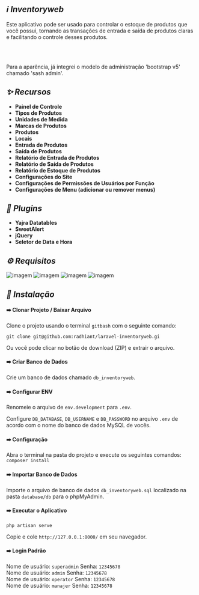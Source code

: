 ## *:information_source: Inventoryweb*
Este aplicativo pode ser usado para controlar o estoque de produtos que você possui, tornando as transações de entrada e saída de produtos claras e facilitando o controle desses produtos.

<br><br>

Para a aparência, já integrei o modelo de administração 'bootstrap v5' chamado 'sash admin'.

## *:sparkles: Recursos*
* **Painel de Controle**
* **Tipos de Produtos**
* **Unidades de Medida**
* **Marcas de Produtos**
* **Produtos**
* **Locais**
* **Entrada de Produtos**
* **Saída de Produtos**
* **Relatório de Entrada de Produtos**
* **Relatório de Saída de Produtos**
* **Relatório de Estoque de Produtos**
* **Configurações do Site**
* **Configurações de Permissões de Usuários por Função**
* **Configurações de Menu (adicionar ou remover menus)**

## *:electric_plug: Plugins*
* **Yajra Datatables**
* **SweetAlert**
* **jQuery**
* **Seletor de Data e Hora**

## *:gear: Requisitos*
<p>
<img alt="imagem" src="https://img.shields.io/badge/PHP%20-%5E8.1-green"/>
<img alt="imagem" src="https://img.shields.io/badge/Node JS%20-%5E16.14.0-green"/>
<img alt="imagem" src="https://img.shields.io/badge/Npm%20-%5E8.3.1-green"/>
<img alt="imagem" src="https://img.shields.io/badge/Composer%20-%5E2.3.9-green"/>
</p>

## *:rocket: Instalação*
#### :arrow_right: Clonar Projeto / Baixar Arquivo
Clone o projeto usando o terminal `gitbash` com o seguinte comando:

`git clone git@github.com:radhiant/laravel-inventoryweb.gi`

Ou você pode clicar no botão de download (ZIP) e extrair o arquivo.

#### :arrow_right: Criar Banco de Dados
Crie um banco de dados chamado `db_inventoryweb`.

#### :arrow_right: Configurar ENV
Renomeie o arquivo de `env.development` para `.env`.

Configure `DB_DATABASE`, `DB_USERNAME` e `DB_PASSWORD` no arquivo `.env` de acordo com o nome do banco de dados MySQL de vocês.

#### :arrow_right: Configuração
Abra o terminal na pasta do projeto e execute os seguintes comandos:
`composer install`

#### :arrow_right: Importar Banco de Dados
Importe o arquivo de banco de dados `db_inventoryweb.sql` localizado na pasta `database/db` para o phpMyAdmin.

#### :arrow_right: Executar o Aplicativo
`php artisan serve`

Copie e cole `http://127.0.0.1:8000/` em seu navegador.

#### :arrow_right: Login Padrão
Nome de usuário: `superadmin` Senha: `12345678`
<br>
Nome de usuário: `admin` Senha: `12345678`
<br>
Nome de usuário: `operator` Senha: `12345678`
<br>
Nome de usuário: `manajer` Senha: `12345678`
